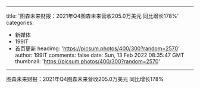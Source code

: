 
---
title: '图森未来财报：2021年Q4图森未来营收205.0万美元  同比增长178%'
categories: 
 - 新媒体
 - 199IT
 - 首页更新
headimg: 'https://picsum.photos/400/300?random=2570'
author: 199IT
comments: false
date: Sun, 13 Feb 2022 08:35:47 GMT
thumbnail: 'https://picsum.photos/400/300?random=2570'
---

<div>   
图森未来财报：2021年Q4图森未来营收205.0万美元  同比增长178%  
</div>
            